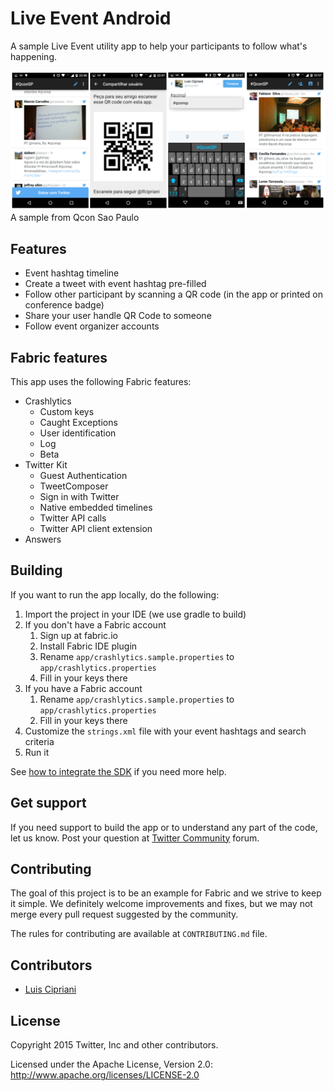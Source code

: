 # Live Event Android

A sample Live Event utility app to help your participants to follow what's happening.

![Screens from the app](screens.png)
A sample from Qcon Sao Paulo

## Features

* Event hashtag timeline
* Create a tweet with event hashtag pre-filled
* Follow other participant by scanning a QR code (in the app or printed on conference badge)
* Share your user handle QR Code to someone
* Follow event organizer accounts

## Fabric features

This app uses the following Fabric features:

* Crashlytics
    * Custom keys
    * Caught Exceptions
    * User identification
    * Log
    * Beta
* Twitter Kit
    * Guest Authentication
    * TweetComposer
    * Sign in with Twitter
    * Native embedded timelines
    * Twitter API calls
    * Twitter API client extension
* Answers

## Building

If you want to run the app locally, do the following:

1. Import the project in your IDE (we use gradle to build)
2. If you don't have a Fabric account
    1. Sign up at fabric.io
	2. Install Fabric IDE plugin
	3. Rename `app/crashlytics.sample.properties` to `app/crashlytics.properties`
    4. Fill in your keys there
3. If you have a Fabric account
    1. Rename `app/crashlytics.sample.properties` to `app/crashlytics.properties`
    2. Fill in your keys there
4. Customize the `strings.xml` file with your event hashtags and search criteria
5. Run it

See [how to integrate the SDK](https://dev.twitter.com/twitter-kit/android/integrate) if you need more help.

## Get support

If you need support to build the app or to understand any part of the code, let us know. Post your question at [Twitter Community](https://twittercommunity.com/c/mobile) forum.

## Contributing

The goal of this project is to be an example for Fabric and we strive to keep it simple. We definitely welcome improvements and fixes, but we may not merge every pull request suggested by the community.

The rules for contributing are available at `CONTRIBUTING.md` file.

## Contributors

* [Luis Cipriani](https://twitter.com/lfcipriani)

## License

Copyright 2015 Twitter, Inc and other contributors.

Licensed under the Apache License, Version 2.0: http://www.apache.org/licenses/LICENSE-2.0
